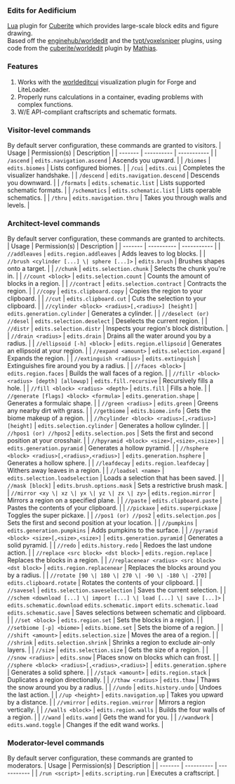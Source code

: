 ### Edits for Aedificium
[Lua](https://lua.org) plugin for [Cuberite](https://cuberite.org) which provides large-scale block edits and figure drawing.
<br>
Based off the [enginehub/worldedit](https://github.com/EngineHub/WorldEdit) and the [tvpt/voxelsniper](https://github.com/TVPT/VoxelSniper) plugins, using code from the [cuberite/worldedit](https://github.com/cuberite/WorldEdit) plugin by [Mathias](https://github.com/mathiascode).

### Features
1. Works with the [worldeditcui](https://www.spigotmc.org/resources/worldedit-cui.25524) visualization plugin for Forge and LiteLoader.
2. Properly runs calculations in a container, evading problems with complex functions.
3. W/E API-compliant craftscripts and schematic formats.

### Visitor-level commands
By default server configuration, these commands are granted to visitors.
| Usage | Permission(s) | Description |
| ------- | ---------- | ----------- |
| `/ascend` | `edits.navigation.ascend` | Ascends you upward. |
| `/biomes` | `edits.biomes` | Lists configured biomes. |
| `/cui` | `edits.cui` | Completes the visualizer handshake. |
| `/descend` | `edits.navigation.descend` | Descends you downward. |
| `/formats` | `edits.schematic.list` | Lists supported schematic formats. |
| `/schematics` | `edits.schematic.list` | Lists operable schematics. |
| `/thru` | `edits.navigation.thru` | Takes you through walls and levels. |

### Architect-level commands
By default server configuration, these commands are granted to architects.
| Usage | Permission(s) | Description |
| ------- | ---------- | ----------- |
| `//addleaves` | `edits.region.addleaves` | Adds leaves to log blocks. |
| `//brush <cylinder [...] \| sphere [...]>` | `edits.brush` | Brushes shapes onto a target. |
| `//chunk` | `edits.selection.chunk` | Selects the chunk you're in. |
| `//count <block>` | `edits.selection.count` | Counts the amount of blocks in a region. |
| `//contract` | `edits.selection.contract` | Contracts the region. |
| `//copy` | `edits.clipboard.copy` | Copies the region to your clipboard. |
| `//cut` | `edits.clipboard.cut` | Cuts the selection to your clipboard. |
| `//cylinder <block> <radius>[,<radius>] [height]` | `edits.generation.cylinder` | Generates a cylinder. |
| `//deselect (or) //desel` | `edits.selection.deselect` | Deselects the current region. |
| `//distr` | `edits.selection.distr` | Inspects your region's block distribution. |
| `//drain <radius>` | `edits.drain` | Drains all the water around you by a radius. |
| `//ellipsoid [-h] <block>` | `edits.region.ellipsoid` | Generates an ellipsoid at your region. |
| `//expand <amount>` | `edits.selection.expand` | Expands the region. |
| `//extinguish <radius>` | `edits.extinguish` | Extinguishes fire around you by a radius. |
| `//faces <block>` | `edits.region.faces` | Builds the wall faces of a region. |
| `//fillr <block> <radius> [depth] [allowup]` | `edits.fill.recursive` | Recursively fills a hole. |
| `//fill <block> <radius> <depth>` | `edits.fill` | Fills a hole. |
| `//generate [flags] <block> <formula>` | `edits.generation.shape` | Generates a formulaic shape. |
| `//green <radius>` | `edits.green` | Greens any nearby dirt with grass. |
| `//getbiome` | `edits.biome.info` | Gets the biome makeup of a region. |
| `//hcylinder <block> <radius>[,<radius>] [height]` | `edits.selection.cylinder` | Generates a hollow cylinder. |
| `//hpos1 (or) //hpos2` | `edits.selection.pos` | Sets the first and second position at your crosshair. |
| `//hpyramid <block> <size>[,<size>,<size>]` | `edits.generation.pyramid` | Generates a hollow pyramid. |
| `//hsphere <block> <radius>[,<radius>,<radius>]` | `edits.generation.hsphere` | Generates a hollow sphere. |
| `//leafdecay` | `edits.region.leafdecay` | Withers away leaves in a region. |
| `//loadsel <name>` | `edits.selection.loadselection` | Loads a selection that has been saved. |
| `//mask [block]` | `edits.brush.options.mask` | Sets a restrictive brush mask. |
| `//mirror <xy \| xz \| yx \| yz \| zx \| zy>` | `edits.region.mirror` | Mirrors a region on a specified plane. |
| `//paste` | `edits.clipboard.paste` | Pastes the contents of your clipboard. |
| `//pickaxe` | `edits.superpickaxe` | Toggles the super pickaxe. |
| `//pos1 (or) //pos2` | `edits.selection.pos` | Sets the first and second position at your location. |
| `//pumpkins` | `edits.generation.pumpkins` | Adds pumpkins to the surface. |
| `//pyramid <block> <size>[,<size>,<size>]` | `edits.generation.pyramid` | Generates a solid pyramid. |
| `//redo` | `edits.history.redo` | Redoes the last undone action. |
| `//replace <src block> <dst block>` | `edits.region.replace` | Replaces the blocks in a region. |
| `//replacenear <radius> <src block> <dst block>` | `edits.region.replacenear` | Replaces the blocks around you by a radius. |
| `//rotate [90 \| 180 \| 270 \| -90 \| -180 \| -270]` | `edits.clipboard.rotate` | Rotates the contents of your clipboard. |
| `//savesel` | `edits.selection.saveselection` | Saves the current selection. |
| `//schem <download [...] \| import [...] \| load [...] \| save [...]>` | `edits.schematic.download` `edits.schematic.import` `edits.schematic.load` `edits.schematic.save` | Saves selections between schematic and clipboard. |
| `//set <block>` | `edits.region.set` | Sets the blocks in a region. |
| `//setbiome [-p] <biome>` | `edits.biome.set` | Sets the biome of a region. |
| `//shift <amount>` | `edits.selection.size` | Moves the area of a region. |
| `//shrink` | `edits.selection.shrink` | Shrinks a region to exclude air-only layers. |
| `//size` | `edits.selection.size` | Gets the size of a region. |
| `//snow <radius>` | `edits.snow` | Places snow on blocks which can frost. |
| `//sphere <block> <radius>[,<radius>,<radius>]` | `edits.generation.sphere` | Generates a solid sphere. |
| `//stack <amount>` | `edits.region.stack` | Duplicates a region directionally. |
| `//thaw <radius>` | `edits.thaw` | Thaws the snow around you by a radius. |
| `//undo` | `edits.history.undo` | Undoes the last action. |
| `//up <height>` | `edits.navigation.up` | Takes you upward by a distance. |
| `//vmirror` | `edits.region.vmirror` | Mirrors a region vertically. |
| `//walls <block>` | `edits.region.walls` | Builds the four walls of a region. |
| `//wand` | `edits.wand` | Gets the wand for you. |
| `//wandwork` | `edits.wand.toggle` | Changes if the edit wand works. |

### Moderator-level commands
By default server configuration, these commands are granted to moderators.
| Usage | Permission(s) | Description |
| ------- | ---------- | ----------- |
| `/run <script>` | `edits.scripting.run` | Executes a craftscript. |
